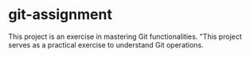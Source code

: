 # git-assignment
This project is an exercise in mastering Git functionalities.
"This project serves as a practical exercise to understand Git operations.